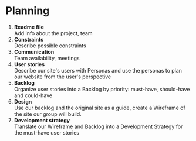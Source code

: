 # Planning

1. **Readme file**  
   Add info about the project, team
2. **Constraints**  
   Describe possible constraints
3. **Communication**  
   Team availability, meetings
4. **User stories**  
   Describe our site's users with Personas and use the personas to plan our
   website from the user's perspective
5. **Backlog**  
   Organize user stories into a Backlog by priority: must-have, should-have and
   could-have
6. **Design**  
   Use our backlog and the original site as a guide, create a Wireframe of the
   site our group will build.
7. **Development strategy**  
   Translate our Wireframe and Backlog into a Development Strategy for the
   must-have user stories
